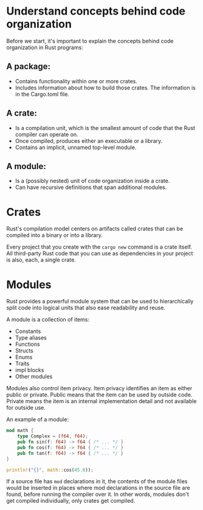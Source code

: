 # Understand concepts behind code organization

Before we start, it's important to explain the concepts behind code organization in Rust programs:

## A package:
- Contains functionality within one or more crates.
- Includes information about how to build those crates. The information is in the Cargo.toml file.
## A crate:
- Is a compilation unit, which is the smallest amount of code that the Rust compiler can operate on.
- Once compiled, produces either an executable or a library.
- Contains an implicit, unnamed top-level module.
## A module:
- Is a (possibly nested) unit of code organization inside a crate.
- Can have recursive definitions that span additional modules.


# Crates
Rust's compilation model centers on artifacts called crates that can be compiled into a binary or into a library.

Every project that you create with the `cargo new` command is a crate itself. All third-party Rust code that you can use as dependencies in your project is also, each, a single crate.

# Modules
Rust provides a powerful module system that can be used to hierarchically split code into logical units that also ease readability and reuse.

A module is a collection of items:

- Constants
- Type aliases
- Functions
- Structs
- Enums
- Traits
- impl blocks
- Other modules


Modules also control item privacy. Item privacy identifies an item as either public or private. Public means that the item can be used by outside code. Private means the item is an internal implementation detail and not available for outside use.

An example of a module:

```rs
mod math {
    type Complex = (f64, f64);
    pub fn sin(f: f64) -> f64 { /* ... */ }
    pub fn cos(f: f64) -> f64 { /* ... */ }
    pub fn tan(f: f64) -> f64 { /* ... */ }
}

println!("{}", math::cos(45.0));
```

If a source file has `mod` declarations in it, the contents of the module files would be inserted in places where mod declarations in the source file are found, before running the compiler over it. In other words, modules don't get compiled individually, only crates get compiled.